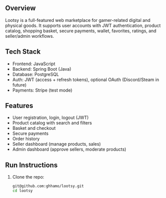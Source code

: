## Overview
Lootsy is a full-featured web marketplace for gamer-related digital and physical goods.
It supports user accounts with JWT authentication, product catalog, shopping basket, 
secure payments, wallet, favorites, ratings, and seller/admin workflows.  

## Tech Stack
- Frontend: JavaScript
- Backend: Spring Boot (Java)
- Database: PostgreSQL
- Auth: JWT (access + refresh tokens), optional OAuth (Discord/Steam in future)
- Payments: Stripe (test mode)

## Features
- User registration, login, logout (JWT)
- Product catalog with search and filters
- Basket and checkout
- Secure payments
- Order history
- Seller dashboard (manage products, sales)
- Admin dashboard (approve sellers, moderate products)

## Run Instructions
1. Clone the repo:
   ```bash
   git@github.com:ghhamo/lootsy.git
   cd lootsy

